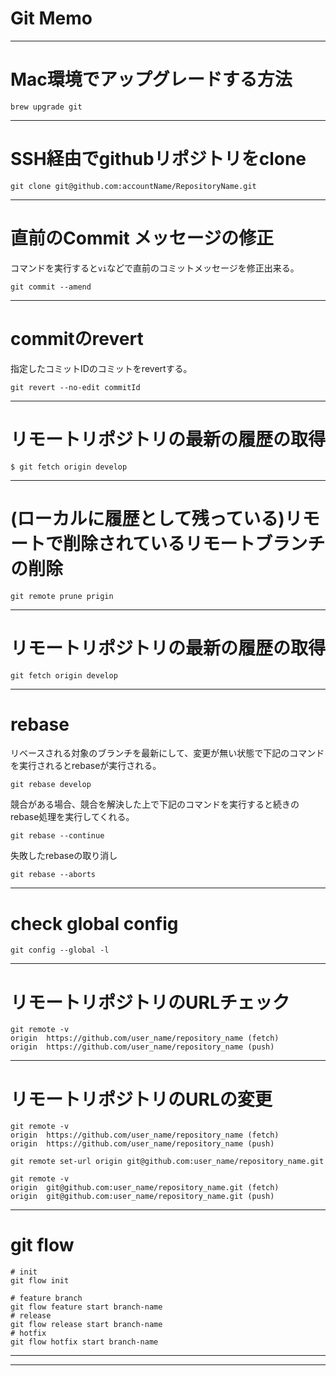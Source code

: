 # Git Memo

---

# Mac環境でアップグレードする方法

```shell--sesshion
brew upgrade git
```

---

# SSH経由でgithubリポジトリをclone

```shell--sesshion
git clone git@github.com:accountName/RepositoryName.git
```
---

# 直前のCommit メッセージの修正

コマンドを実行すると`vi`などで直前のコミットメッセージを修正出来る。

```shell--sesshion
git commit --amend
```

---

# commitのrevert

指定したコミットIDのコミットをrevertする。

```shell--sesshion
git revert --no-edit commitId
```

---

# リモートリポジトリの最新の履歴の取得

```shell--sesshion
$ git fetch origin develop
```

---

# (ローカルに履歴として残っている)リモートで削除されているリモートブランチの削除

```shell--sesshion
git remote prune prigin
```
---

# リモートリポジトリの最新の履歴の取得

```shell--sesshion
git fetch origin develop
```

---
# rebase

リベースされる対象のブランチを最新にして、変更が無い状態で下記のコマンドを実行されるとrebaseが実行される。


```shell--sesshion
git rebase develop
```

競合がある場合、競合を解決した上で下記のコマンドを実行すると続きのrebase処理を実行してくれる。

```shell--sesshion
git rebase --continue
```

失敗したrebaseの取り消し

```shell--sesshion
git rebase --aborts
```

---
# check global config

```shell--sesshion
git config --global -l
```

---
# リモートリポジトリのURLチェック

```shell--sesshion
git remote -v
origin  https://github.com/user_name/repository_name (fetch)
origin  https://github.com/user_name/repository_name (push)
```

---

# リモートリポジトリのURLの変更

```shell--sesshion
git remote -v
origin  https://github.com/user_name/repository_name (fetch)
origin  https://github.com/user_name/repository_name (push)

git remote set-url origin git@github.com:user_name/repository_name.git

git remote -v
origin  git@github.com:user_name/repository_name.git (fetch)
origin  git@github.com:user_name/repository_name.git (push)

```

---

# git flow


```shell
# init
git flow init

# feature branch
git flow feature start branch-name
# release
git flow release start branch-name
# hotfix
git flow hotfix start branch-name

```

---


---
